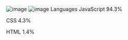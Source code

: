 ![image](https://github.com/user-attachments/assets/a74165e4-fbcf-4275-8711-1a9352f06d8d)
![image](https://github.com/user-attachments/assets/825374f1-5f67-4897-b1a5-03099efb17fa)
Languages
JavaScript
94.3%
 
CSS
4.3%
 
HTML
1.4%
